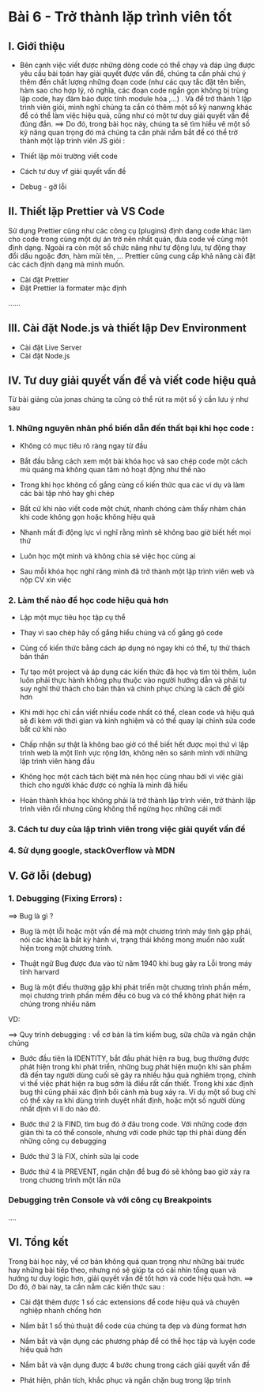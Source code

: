 # Bài 6 - Trở thành lặp trình viên tốt

## I. Giới thiệu

- Bên cạnh việc viết được những dòng code có thể chạy và đáp ứng được yêu cầu bài toán hay giải quyết được vấn đề, chúng ta cần phải chú ý thêm đến chất lượng những đoạn code (như các quy tắc đặt tên biến, hàm sao cho hợp lý, rõ nghĩa, các đoạn code ngắn gọn không bị trùng lặp code, hay đảm bảo được tính module hóa ,...) . Và để trở thành 1 lập trình viên giỏi, mình nghĩ chúng ta cần có thêm một số kỹ nanwng khác để có thể làm việc hiệu quả, cũng như có một tư duy giải quyết vấn đề đúng đắn.
  ==> Do đó, trong bài học này, chúng ta sẽ tìm hiểu vê một số kỹ năng quan trọng đó mà chúng ta cần phải nắm bắt để có thể trở thành một lặp trình viên JS giỏi :

- Thiết lặp môi trường viết code
- Cách tư duy vf giải quyết vấn đề
- Debug - gỡ lỗi

## II. Thiết lặp Prettier và VS Code

Sử dụng Prettier cũng như các công cụ (plugins) định dang code khác làm cho code trong cùng một dự án trở nên nhất quán, đưa code về cùng một định dạng. Ngoài ra còn một số chức năng như tự động lưu, tự động thay đổi dấu ngoặc đơn, hàm mũi tên, ... Prettier cũng cung cấp khả năng cài đặt các cách định dạng mà mình muốn.

- Cài đặt Prettier
- Đặt Prettier là formater mặc định

......

## III. Cài đặt Node.js và thiết lập Dev Environment

- Cài đặt Live Server
- Cài đặt Node.js

## IV. Tư duy giải quyết vấn đề và viết code hiệu quả

Từ bài giảng của jonas chúng ta cũng có thể rút ra một số ý cần lưu ý như sau

### 1. Những nguyên nhân phổ biến dẫn đến thất bại khi học code :

- Không có mục tiêu rõ ràng ngay từ đầu

- Bắt đầu bằng cách xem một bài khóa học và sao chép code một cách mù quáng mà không quan tâm nó hoạt động như thế nào

- Trong khi học không cố gắng củng cố kiến thức qua các ví dụ và làm các bài tập nhỏ hay ghi chép

- Bất cứ khi nào viết code một chút, nhanh chóng cảm thấy nhàm chán khi code không gọn hoặc không hiệu quả

- Nhanh mất đi động lực vì nghĩ rằng mình sẽ không bao giờ biết hết mọi thứ

- Luôn học một mình và không chia sẻ việc học cùng ai

- Sau mỗi khóa học nghĩ răng mình đã trở thành một lập trình viên web và nộp CV xin việc

### 2. Làm thế nào để học code hiệu quả hơn

- Lập một mục tiêu học tập cụ thể

- Thay vì sao chép hãy cố gắng hiểu chúng và cố gắng gõ code

- Củng cố kiến thức bằng cách áp dụng nó ngay khi có thể, tự thử thách bản thân

- Tự tạo một project và áp dụng các kiến thức đã học và tìm tòi thêm, luôn luôn phải thực hành không phụ thuộc vào người hướng dẫn và phải tự suy nghĩ thử thách cho bản thân và chinh phục chúng là cách để giỏi hơn

- Khi mới học chỉ cần viết nhiều code nhất có thể, clean code và hiệu quả sẽ đi kèm với thời gian và kinh nghiệm và có thể quay lại chỉnh sửa code bất cứ khi nào

- Chấp nhận sự thật là không bao giờ có thể biết hết được mọi thứ vì lập trình web là một lĩnh vực rộng lớn, không nên so sánh mình với những lập trình viên hàng đầu

- Không học một cách tách biệt mà nên học cùng nhau bởi vì việc giải thích cho người khác được có nghĩa là mình đã hiểu

- Hoàn thành khóa học không phải là trở thành lập trình viên, trở thành lập trình viên rồi nhưng cũng không thể ngừng học những cái mới

### 3. Cách tư duy của lập trình viên trong việc giải quyết vấn đề

### 4. Sử dụng google, stackOverflow và MDN

## V. Gỡ lỗi (debug)

### 1. Debugging (Fixing Errors) :

==> Bug là gì ?

- Bug là một lỗi hoặc một vấn đề mà một chương trình máy tình gặp phải, nói các khác là bất kỳ hành vi, trạng thái không mong muốn nào xuất hiện trong một chương trình.

- Thuật ngữ Bug được đưa vào từ năm 1940 khi bug gây ra Lỗi trong máy tính harvard

- Bug là một điều thường gặp khi phát triển một chương trình phần mềm, mọi chương trình phần mềm đều có bug và có thể không phát hiện ra chúng trong nhiều năm

VD:

==> Quy trình debugging : về cơ bản là tìm kiếm bug, sữa chữa và ngăn chặn chúng

- Bước đầu tiên là IDENTITY, bắt đầu phát hiện ra bug, bug thường được phát hiện trong khi phát triển, những bug phát hiện muộn khi sản phẩm đã đến tay người dùng cuối sẽ gây ra nhiều hậu quả nghiêm trọng, chính vì thế việc phát hiện ra bug sớm là điều rất cần thiết. Trong khi xác định bug thì cũng phải xác định bối cảnh mà bug xảy ra. Ví dụ một số bug chỉ có thể xảy ra khi dùng trình duyệt nhất định, hoặc một số người dùng nhất định vì lí do nào đó.

- Bước thứ 2 là FIND, tìm bug đó ở đâu trong code. Với những code đơn giản thì ta có thể console, nhưng với code phức tạp thì phải dùng đến những công cụ debugging

- Bước thứ 3 là FIX, chỉnh sửa lại code

- Bước thứ 4 là PREVENT, ngăn chặn để bug đó sẽ không bao giờ xảy ra trong chương trình một lần nữa

### Debugging trên Console và với công cụ Breakpoints

....

## VI. Tổng kết

Trong bài học này, về cơ bản không quá quan trọng như những bài trước hay những bài tiếp theo, nhưng nó sẽ giúp ta có cái nhìn tổng quan và hướng tư duy logic hơn, giải quyết vấn đề tốt hơn và code hiệu quả hơn.
==> Do đó, ở bài này, ta cần nắm các kiến thức sau :

- Cài đặt thêm được 1 số các extensions để code hiệu quả và chuyên nghiệp nhanh chống hơn

- Nắm bắt 1 số thủ thuật để code của chúng ta đẹp và đúng format hơn

- Nắm bắt và vận dụng các phương pháp để có thể học tập và luyện code hiệu quả hơn

- Nắm bắt và vận dụng được 4 bước chung trong cách giải quyết vấn đề

- Phát hiện, phân tích, khắc phục và ngắn chặn bug trong lặp trình
